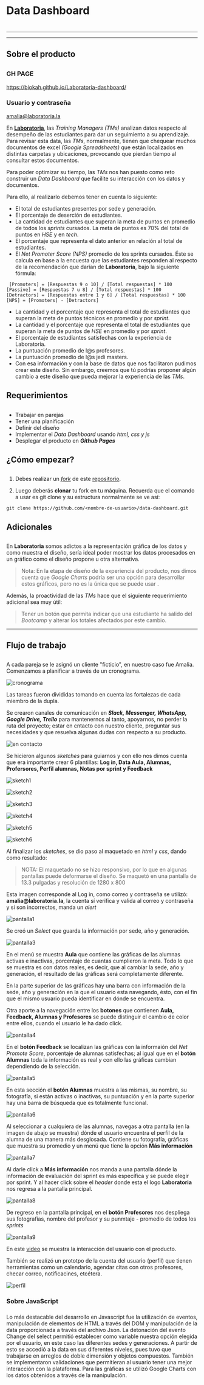 # **Data Dashboard** <h1>

***
***
## Sobre el producto <h2>

### GH PAGE
https://biokah.github.io/Laboratoria-dashboard/


### Usuario y contraseña
amalia@laboratoria.la

En **[Laboratoria](https://http://talento.laboratoria.la//)**, las _Training Managers (TMs)_ analizan datos respecto al desempeño de las estudiantes para dar un seguimiento a su aprendizaje. <br>
Para revisar esta data, las _TMs_, normalmente, tienen que chequear muchos documentos de excel _(Google Spreadsheets)_ que están localizados en distintas carpetas y ubicaciones, provocando que pierdan tiempo al consultar estos documentos.

Para poder optimizar su tiempo, las _TMs_ nos han puesto como reto  construir un _Data Dashboard_ que facilite su interacción con los datos y documentos.

Para ello, al realizarlo debemos tener en cuenta lo siguiente:

* El total de estudiantes presentes por sede y generación.
* El porcentaje de deserción de estudiantes.
* La cantidad de estudiantes que superan la meta de puntos en promedio de todos los _sprints_ cursados. La meta de puntos es 70% del total de puntos en _HSE_ y en _tech_.
* El porcentaje que representa el dato anterior en relación al total de estudiantes.
* El _Net Promoter Score (NPS)_ promedio de los sprints cursados. Éste se calcula en base a la encuesta que las estudiantes responden al respecto de la recomendación que darían de **Laboratoria**, bajo la siguiente fórmula:

```
 [Promoters] = [Respuestas 9 o 10] / [Total respuestas] * 100
[Passive] = [Respuestas 7 u 8] / [Total respuestas] * 100
[Detractors] = [Respuestas entre 1 y 6] / [Total respuestas] * 100
[NPS] = [Promoters] - [Detractors]
```

* La cantidad y el porcentaje que representa el total de estudiantes que superan la meta de puntos técnicos en promedio y por _sprint_.
* La cantidad y el porcentaje que representa el total de estudiantes que superan la meta de puntos de _HSE_ en promedio y por _sprint_.
* El porcentaje de estudiantes satisfechas con la experiencia de Laboratoria.
* La puntuación promedio de l@s profesores.
* La puntuación promedio de l@s jedi masters.
* Con esa información y con la base de datos que nos facilitaron pudimos crear este diseño. Sin embargo, creemos que tú podrías proponer algún cambio a este diseño que pueda mejorar la experiencia de las _TMs_.

## Requerimientos <h2>

* Trabajar en parejas
* Tener una planificación
* Definir del diseño
* Implementar el _Data Dashboard_ usando _html, css y js_
* Desplegar el producto en _**Github Pages**_

## ¿Cómo empezar? <h2>

1. Debes realizar un _[fork](https://gist.github.com/ivandevp/1de47ae69a5e139a6622d78c882e1f74)_ de este [repositorio](https://github.com/Laboratoria-learning/data-dashboard).

2. Luego deberás **clonar** tu fork en tu máquina. Recuerda que el comando a usar es git clone y su estructura normalmente se ve así:

```
git clone https://github.com/<nombre-de-usuario>/data-dashboard.git
```

## Adicionales <h2>

En **Laboratoria** somos adictos a la representación gráfica de los datos y como muestra el diseño, sería ideal poder mostrar los datos procesados en un gráfico como el diseño propone u otra alternativa.

>Nota: En la etapa de diseño de la experiencia del producto, nos dimos cuenta que _Google Charts_ podría ser una opción para desarrollar estos gráficos, pero no es la única que se puede usar .

Además, la proactividad de las _TMs_ hace que el siguiente requerimiento adicional sea muy útil:

>Tener un botón que permita indicar que una estudiante ha salido del _Bootcamp_ y alterar los totales afectados por este cambio.

***

## **Flujo de trabajo** <h2>

A cada pareja se le asignó un cliente "ficticio", en nuestro caso fue Amalia. <br>
Comenzamos a planificar a través de un cronograma.

 ![cronograma](assets/images/cronograma.png)

Las tareas fueron divididas tomando en cuenta las fortalezas de cada miembro de la dupla.

Se crearon canales de comunicación en _**Slack, Messenger, WhatsApp, Google Drive, Trello**_ para mantenernos al tanto, apoyarnos, no perder la ruta del proyecto; estar en cntacto con nuestro cliente, preguntar sus necesidades y que resuelva algunas dudas con respecto a su producto.

![en contacto](http://gickr.com/results3/anim_64b910c2-c154-4914-75af-be986945d5c7.gif)

Se hicieron algunos _sketches_ para guiarnos y con ello nos dimos cuenta que era importante crear 6 plantillas: **Log in, Data Aula, Alumnas, Profersores, Perfil alumnas, Notas por sprint y Feedback**

![sketch1](assets/images/sketch1.png)

![sketch2](assets/images/sketch2.png)

![sketch3](assets/images/sketch3.png)

![sketch4](assets/images/sketch4.png)

![sketch5](assets/images/sketch5.png)

![sketch6](assets/images/sketch6.png)

Al finalizar los _sketches_, se dio paso al maquetado en _html_ y _css_, dando como resultado:

> NOTA: El maquetado no se hizo responsivo, por lo que en algunas pantallas puede deformarse el diseño. Se maquetó en una pantalla de 13.3 pulgadas y resolución de 1280 x 800

Esta imagen corresponde al Log in, como correo y contraseña se utilizó:  __amalia@laboratoria.la__, la cuenta sí verifica y valida al correo y contraseña y si son incorrectos, manda un _alert_

![pantalla1](assets/images/pantalla1.png)

Se creó un _Select_ que guarda la información por sede, año y generación.

![pantalla3](assets/images/pantalla3.png)

En el menú se muestra **Aula** que contiene las gráficas de las alumnas activas e inactivas, porcentaje de cuantas cumplieron la meta. Todo lo que se muestra es con datos reales, es decir, que al cambiar la sede, año y generación, el resultado de las gráficas será completamente diferente.

En la parte superior de las gráficas hay una barra con información de la sede, año y generación en la que el usuario esta navegando, ésto, con el fin que el mismo usuario pueda identificar en dónde se encuentra.

Otra aporte a la navegación entre los **botones** que contienen **Aula, Feedback, Alumnas y Profesores** se puede distinguir el cambio de color entre ellos, cuando el usuario le ha dado click.

![pantalla4](assets/images/pantalla4.png)

En el **botón Feedback** se localizan las gráficas con la informaión del _Net Promote Score_, porcentaje de alumnas satisfechas; al igual que en el **botón Alumnas** toda la información es real y con ello las gráficas cambian dependiendo de la selección.

![pantalla5](assets/images/pantalla5.png)

En esta sección el **botón Alumnas** muestra a las mismas, su nombre, su fotografía, si están activas o inactivas, su puntuación y en la parte superior hay una barra de búsqueda que es totalmente funcional.

![pantalla6](assets/images/pantalla6.png)

Al seleccionar a cualquiera de las alumnas, navegas a otra pantalla (en la imagen de abajo se muestra) dónde el usuario encuentra el perfil de la alumna de una manera más desglosada. Contiene su fotografía, gráficas que muestra su promedio y un menú que tiene la opción **Más información**

![pantalla7](assets/images/pantalla7.png)

Al darle click a **Más información** nos manda a una pantalla dónde la información de evaluación del sprint es más específica y se puede elegir por sprint. Y al hacer click sobre el _header_ donde esta el logo **Laboratoria** nos regresa a la pantalla principal.

![pantalla8](assets/images/pantalla8.png)

De regreso en la pantalla principal, en el **botón Profesores** nos despliega sus fotografías, nombre del profesor y su punmtaje - promedio de todos los _sprints_

![pantalla9](assets/images/pantalla9.png)


En este [video]() se muestra la interacción del usuario con el producto.

También se realizó un prototpo de la cuenta del usuario (perfil) que tienen herramientas como un calendario, agendar citas con otros profesores, checar correo, notificacines, etcétera.

 ![perfil](assets/images/imagen-carpeta-personal.png)

### Sobre JavaScript <h3>

Lo más destacable del desarrollo en Javascript fue la utilización de eventos, manipulación de elementos de HTML a través del DOM y manipulación de la data proporcionada a través del archivo Json.
La detonación del evento Change del select permitió establecer como variable nuestra opción elegida por el usuario, en este caso las diferentes sedes y generaciones. A partir de esto se accedió a la data en sus diferentes niveles, pues tuvo que trabajarse en arreglos de doble dimensión y objetos compuestos. También se implementaron validaciones que permitieran al usuario tener una mejor interacción con la plataforma. 
Para las gráficas se utilizó Google Charts con los datos obtenidos a través de la manipulación. 
